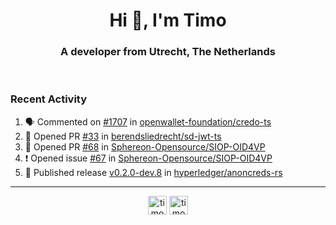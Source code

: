<h1 align="center">Hi 👋, I'm Timo</h1>
<h3 align="center">A developer from Utrecht, The Netherlands</h3>
<br/>
<!-- https://github.com/rahuldkjain/github-profile-readme-generator --!>

<!--  <p align="left"><img src="https://github-readme-stats.vercel.app/api?username=timoglastra&show_icons=true&count_private=true&" alt="timoglastra" /></p> --!>

<!--
Github language stats
<p align="left"><img src="https://github-readme-stats.vercel.app/api/top-langs/?username=timoglastra&layout=compact" alt="timoglastra" /><p>
-->

<!-- Codestats language stats -->
<!-- <p align="left"><img src="https://codestats-readme.vercel.app/api/top-langs/?username=timoglastra&layout=compact&language_count=12" alt="timoglastra" /><p>    --!>
  
<h3>Recent Activity</h3>

<!--START_SECTION:activity-->
1. 🗣 Commented on [#1707](https://github.com/openwallet-foundation/credo-ts/issues/1707#issuecomment-1911270499) in [openwallet-foundation/credo-ts](https://github.com/openwallet-foundation/credo-ts)
2. 💪 Opened PR [#33](https://github.com/berendsliedrecht/sd-jwt-ts/pull/33) in [berendsliedrecht/sd-jwt-ts](https://github.com/berendsliedrecht/sd-jwt-ts)
3. 💪 Opened PR [#68](https://github.com/Sphereon-Opensource/SIOP-OID4VP/pull/68) in [Sphereon-Opensource/SIOP-OID4VP](https://github.com/Sphereon-Opensource/SIOP-OID4VP)
4. ❗ Opened issue [#67](https://github.com/Sphereon-Opensource/SIOP-OID4VP/issues/67) in [Sphereon-Opensource/SIOP-OID4VP](https://github.com/Sphereon-Opensource/SIOP-OID4VP)
5. 🚀 Published release [v0.2.0-dev.8](https://github.com/hyperledger/anoncreds-rs/releases/tag/v0.2.0-dev.8) in [hyperledger/anoncreds-rs](https://github.com/hyperledger/anoncreds-rs)
<!--END_SECTION:activity-->

---

<p align="center">
<a href="https://twitter.com/timoglastra" target="blank"><img align="center" src="https://cdn.jsdelivr.net/npm/simple-icons@3.0.1/icons/twitter.svg" alt="timoglastra" height="30" width="30" /></a>
<a href="https://linkedin.com/in/timoglastra" target="blank"><img align="center" src="https://cdn.jsdelivr.net/npm/simple-icons@3.0.1/icons/linkedin.svg" alt="timoglastra" height="30" width="30" /></a>
</p>



